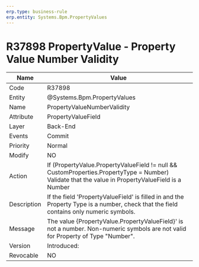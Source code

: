 ```yaml
---
erp.type: business-rule
erp.entity: Systems.Bpm.PropertyValues
---
```


# R37898 PropertyValue - Property Value Number Validity

| Name | Value |
| ---- | ----- |
| Code | R37898 |
| Entity | @Systems.Bpm.PropertyValues |
| Name | PropertyValueNumberValidity |
| Attribute | PropertyValueField |
| Layer | Back-End |
| Events | Commit |
| Priority | Normal |
| Modify | NO |
| Action | If (PropertyValue.PropertyValueField != null && CustomProperties.PropertyType = Number) Validate that the value in PropertyValueField is a Number|
| Description| If the field 'PropertyValueField' is filled in and the Property Type is a number, check that the field contains only numeric symbols.|
| Message | The value {PropertyValue.PropertyValueField}' is not a number. Non-numeric symbols are not valid for Property of Type "Number".|
| Version | Introduced:  |
| Revocable | NO |

